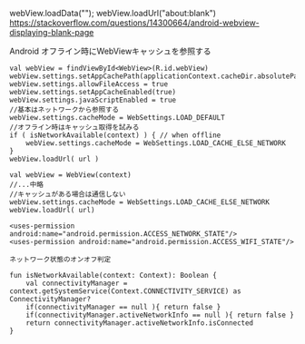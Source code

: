 webView.loadData("");
webView.loadUrl("about:blank")
https://stackoverflow.com/questions/14300664/android-webview-displaying-blank-page

Android オフライン時にWebViewキャッシュを参照する
```
val webView = findViewById<WebView>(R.id.webView)
webView.settings.setAppCachePath(applicationContext.cacheDir.absolutePath)
webView.settings.allowFileAccess = true
webView.settings.setAppCacheEnabled(true)
webView.settings.javaScriptEnabled = true
//基本はネットワークから参照する
webView.settings.cacheMode = WebSettings.LOAD_DEFAULT
//オフライン時はキャッシュ取得を試みる
if ( isNetworkAvailable(context) ) { // when offline
    webView.settings.cacheMode = WebSettings.LOAD_CACHE_ELSE_NETWORK
}
webView.loadUrl( url )
```
```
val webView = WebView(context)
//...中略
//キャッシュがある場合は通信しない
webView.settings.cacheMode = WebSettings.LOAD_CACHE_ELSE_NETWORK
webView.loadUrl( url)
```

```
<uses-permission android:name="android.permission.ACCESS_NETWORK_STATE"/>
<uses-permission android:name="android.permission.ACCESS_WIFI_STATE"/>
```

```
ネットワーク状態のオンオフ判定

fun isNetworkAvailable(context: Context): Boolean {
    val connectivityManager = context.getSystemService(Context.CONNECTIVITY_SERVICE) as ConnectivityManager?
    if(connectivityManager == null ){ return false }
    if(connectivityManager.activeNetworkInfo == null ){ return false }
    return connectivityManager.activeNetworkInfo.isConnected
}
```
